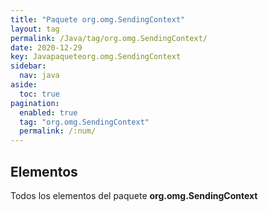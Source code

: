```yaml
---
title: "Paquete org.omg.SendingContext"
layout: tag
permalink: /Java/tag/org.omg.SendingContext/
date: 2020-12-29
key: Javapaqueteorg.omg.SendingContext
sidebar: 
  nav: java
aside: 
  toc: true
pagination: 
  enabled: true
  tag: "org.omg.SendingContext"
  permalink: /:num/
---
```


<h2>Elementos</h2>
Todos los elementos del paquete <strong>org.omg.SendingContext</strong>
